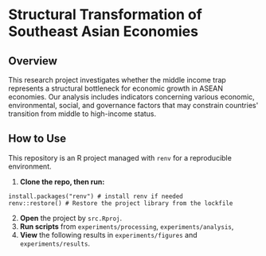 # Structural Transformation of Southeast Asian Economies

## Overview
This research project investigates whether the middle income trap represents a structural bottleneck for economic growth in ASEAN economies. Our analysis includes indicators concerning various economic, environmental, social, and governance factors that may constrain countries' transition from middle to high-income status. 

## How to Use
This repository is an R project managed with `renv` for a reproducible environment.
1. **Clone the repo, then run:**
```
install.packages("renv") # install renv if needed
renv::restore() # Restore the project library from the lockfile
```
2. **Open** the project by `src.Rproj`.
3. **Run scripts** from `experiments/processing`, `experiments/analysis`,
4. **View** the following results in `experiments/figures` and `experiments/results`.


